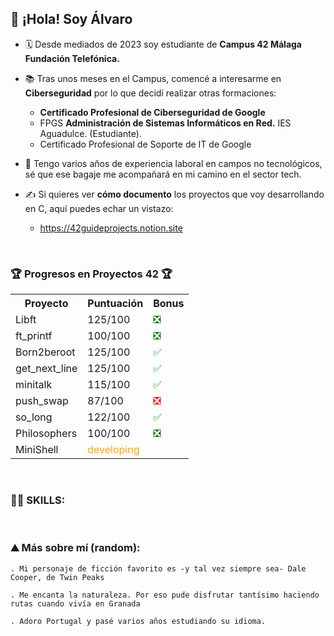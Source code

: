 
  ## 👋 ¡Hola! Soy Álvaro

- 🗓️ Desde mediados de 2023 soy estudiante de <b>Campus 42 Málaga Fundación Telefónica.</b>

- 📚 Tras unos meses en el Campus, comencé a interesarme en <b>Ciberseguridad</b> por lo que decidí realizar otras formaciones:
  - <b>Certificado Profesional de Ciberseguridad de Google</b> 
  - FPGS <b>Administración de Sistemas Informáticos en Red.</b> IES Aguadulce. (Estudiante).
  - Certificado Profesional de Soporte de IT de Google
  
- 👔 Tengo varios años de experiencia laboral en campos no tecnológicos, sé que ese bagaje me acompañará en mi camino en el sector tech.

- ✍️ Si quieres ver <b>cómo documento</b> los proyectos que voy desarrollando en C, aquí puedes echar un vistazo:
  - https://42guideprojects.notion.site

<br>

### 🏆 **Progresos en Proyectos 42** 🏆

<table>
  <tr>
    <th>Proyecto</th>
    <th>Puntuación</th>
    <th>Bonus</th>
  </tr>
  <tr>
    <td>Libft</td>
    <td>125/100</td>
    <td><span style="color:green;">❎</span></td>
  </tr>
  <tr>
    <td>ft_printf</td>
    <td>100/100</td>
    <td><span style="color:green;">❎</span></td>
  </tr>
  <tr>
    <td>Born2beroot</td>
    <td>125/100</td>
    <td><span style="color:green;">✅</span></td>
  </tr>
  <tr>
    <td>get_next_line</td>
    <td>125/100</td>
    <td><span style="color:green;">✅</span></td>
  </tr>
  <tr>
    <td>minitalk</td>
    <td>115/100</td>
    <td><span style="color:green;">✅</span></td>
  </tr>
  <tr>
    <td>push_swap</td>
    <td>87/100</td>
    <td><span style="color:red;">❎</span></td>
  </tr>
  <tr>
    <td>so_long</td>
    <td>122/100</td>
    <td><span style="color:green;">✅</span></td>
  </tr>
  <tr>
    <td>Philosophers</td>
    <td>100/100</td>
    <td><span style="color:green;">❎</span></td>
  </tr>
  <tr>
    <td>MiniShell</td>
    <td><span style="color:orange;">developing</span></td>
  </tr>

</table>

<br>

### 👨‍💻 SKILLS:

  

<br>

### ⛰ Más sobre mí (random):

    . Mi personaje de ficción favorito es -y tal vez siempre sea- Dale Cooper, de Twin Peaks
    
    . Me encanta la naturaleza. Por eso pude disfrutar tantísimo haciendo rutas cuando vivía en Granada
    
    . Adoro Portugal y pasé varios años estudiando su idioma.


<!---
alvapari/alvapari is a ✨ special ✨ repository because its `README.md` (this file) appears on your GitHub profile.
You can click the Preview link to take a look at your changes.
--->
